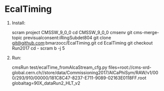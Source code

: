 EcalTiming
================

1) Install:

    scram project CMSSW_9_0_0
    cd CMSSW_9_0_0
    cmsenv
    git cms-merge-topic previsualconsent:iRingSubdet804
    git clone  git@github.com:bmarzocc/EcalTiming.git
    cd EcalTiming
    git checkout Run2017
    cd -
    scram b -j 5

2) Run:

    cmsRun test/ecalTime_fromAlcaStream_cfg.py files=root://cms-xrd-global.cern.ch//store/data/Commissioning2017/AlCaPhiSym/RAW/v1/000/293/910/00000/181C8C47-8237-E711-9089-02163E0118FF.root globaltag=90X_dataRun2_HLT_v2
    
